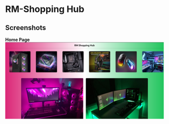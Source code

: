 # RM-Shopping Hub

## Screenshots

**Home Page**
![Not Available](https://github.com/rmkhurana28/RM-SH/blob/4512758d812701e3332893bfe9e871f71e35d4a7/home.png)
